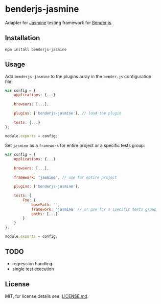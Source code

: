 benderjs-jasmine
============

Adapter for [Jasmine](http://jasmine.github.io) testing framework for [Bender.js](https://github.com/benderjs/benderjs).

Installation
------------

```
npm install benderjs-jasmine
```

Usage
-----

Add `benderjs-jasmine` to the plugins array in the `bender.js` configuration file:

```javascript
var config = {
    applications: {...}
        
    browsers: [...],
    
    plugins: ['benderjs-jasmine'], // load the plugin
        
    tests: {...}
};
    
module.exports = config;
```

Set `jasmine` as a `framework` for entire project or a specific tests group:

```javascript
var config = {
    applications: {...}
        
    browsers: [...],
        
    framework: 'jasmine', // use for entire project
    
    plugins: ['benderjs-jasmine'],
        
    tests: {
        Foo: {
            basePath: '',
            framework: 'jasmine' // or use for a specific tests group
            paths: [...]
        }
    }
};

module.exports = config;
```

TODO
----

- regression handling
- single test execution

License
-------

MIT, for license details see: [LICENSE.md](https://github.com/benderjs/benderjs-jasmine/blob/master/LICENSE.md).
